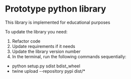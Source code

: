 # Prototype python library

This library is implemented for educational purposes



To update the library you need:
1. Refactor code
2. Update requirements if it needs
3. Update the library version number
4. In the terminal, run the following commands sequentially:
 - python setup.py sdist bdist_wheel
 - twine upload --repository pypi dist/*